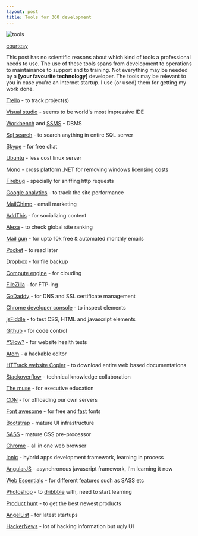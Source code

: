 ```yaml
---
layout: post
title: Tools for 360 development
---
```


![tools](http://pediaa.com/wp-content/uploads/2014/11/What-is-the-Difference-Between-Tools-and-Equipment.jpg)

[courtesy](http://pediaa.com/what-is-the-difference-between-tools-and-equipment/)

This post has no scientific reasons about which kind of tools a professional needs to use. The use of these tools spans from development to operations to maintainance to support and to training. Not everything may be needed by a **[your favourite technology]** developer. The tools may be relevant to you in case you're an Internet startup. I use (or used) them for getting my work done.

[Trello](https://trello.com/) - to track project(s)

[Visual studio](https://www.visualstudio.com/) - seems to be world's most impressive IDE

[Workbench](http://mysqlworkbench.org/) and [SSMS](http://microsoft.com/sqlserver) - DBMS

[Sql search](https://www.red-gate.com/products/sql-development/sql-search/) - to search anything in entire SQL server

[Skype](www.skype.com) - for free chat

[Ubuntu](www.ubuntu.com/) - less cost linux server

[Mono](http://www.mono-project.com/) - cross platform .NET for removing windows licensing costs

[Firebug](http://getfirebug.com/) - specially for sniffing http requests

[Google analytics](https://www.google.co.in/analytics/) - to track the site performance

[MailChimp](http://mailchimp.com/) - email marketing

[AddThis](https://www.addthis.com) - for socializing content

[Alexa](http://www.alexa.com/) - to check global site ranking

[Mail gun](https://mailgun.com/) - for upto 10k free & automated monthly emails

[Pocket](https://getpocket.com/) - to read later

[Dropbox](https://www.dropbox.com/) - for file backup

[Compute engine](https://cloud.google.com/compute/) - for clouding

[FileZilla](http://filezilla-project.org/) - for FTP-ing

[GoDaddy](https://www.godaddy.com) - for DNS and SSL certificate management

[Chrome developer console](https://developer.chrome.com/devtools/docs/console) - to inspect elements

[jsFiddle](http://jsfiddle.net/user/xameeramir) - to test CSS, HTML and javascript elements

[Github](https://desktop.github.com/) - for code control

[YSlow?](https://yslow.org/) - for website health tests

[Atom](https://atom.io/) - a hackable editor

[HTTrack website Copier](http://www.httrack.com/) - to download entire web based documentations

[Stackoverflow](http://stackoverflow.com/questions/ask) - technical knowledge collaboration

[The muse](https://www.themuse.com/) - for executive education

[CDN](https://developers.google.com/speed/libraries/?hl=en) - for offloading our own servers

[Font awesome](http://fortawesome.github.io/Font-Awesome/) - for free and [fast](http://www.bootstrapcdn.com/#fontawesome_tab) fonts

[Bootstrap](http://getbootstrap.com/) - mature UI infrastructure

[SASS](http://sass-lang.com/) - mature CSS pre-processor

[Chrome](https://www.google.com/chrome/) - all in one web browser

[Ionic](http://ionicframework.com/) - hybrid apps development framework, learning in process

[AngularJS](https://angularjs.org/) - asynchronous javascript framework, I'm learning it now

[Web Essentials](http://vswebessentials.com/download) - for different features such as SASS etc

[Photoshop](http://www.photoshop.com/) - to [dribbble](http://dribbble.com/) with, need to start learning

[Product hunt](http://www.producthunt.com/) - to get the best newest products

[AngelList](https://angel.co) - for latest startups

[HackerNews](https://news.ycombinator.com) - lot of hacking information but ugly UI
